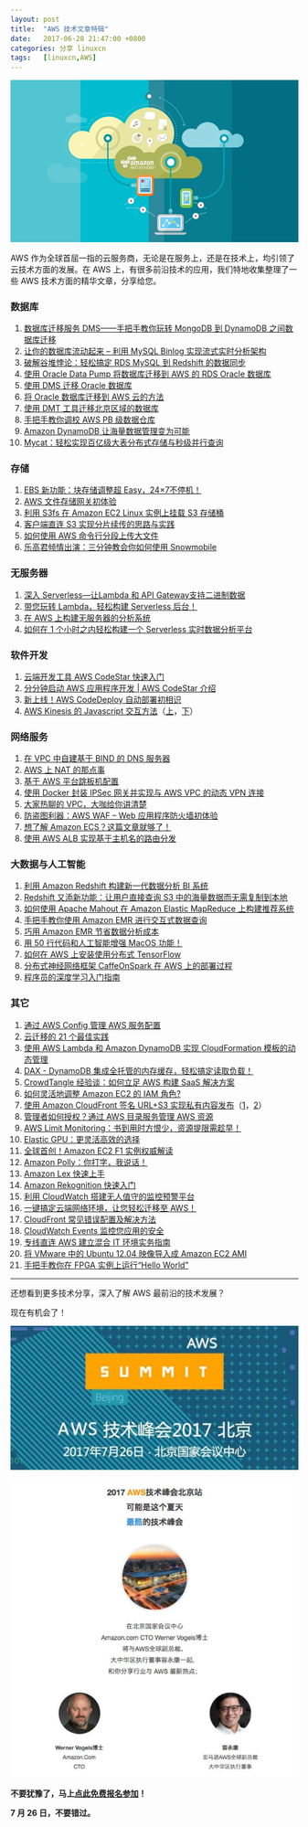 ```yaml
---
layout: post
title:	"AWS 技术文章特辑"
date:	2017-06-28 21:47:00 +0800 
categories:	分享 linuxcn 
tags:	[linuxcn,AWS]
---
```



![](/Asserts/Images/album/201706/28/214618tsjmjpts2s699p2s.jpg)


AWS 作为全球首屈一指的云服务商，无论是在服务上，还是在技术上，均引领了云技术方面的发展。在 AWS 上，有很多前沿技术的应用，我们特地收集整理了一些 AWS 技术方面的精华文章，分享给您。


### 数据库


1. [数据库迁移服务 DMS——手把手教你玩转 MongoDB 到 DynamoDB 之间数据库迁移](https://mp.weixin.qq.com/s/1SLc-7h99OrDjVVmwaAP_w)
2. [让你的数据库流动起来 – 利用 MySQL Binlog 实现流式实时分析架构](https://mp.weixin.qq.com/s/5aiw4phGKwHZkI7eRifs9A)
3. [破解谷堆悖论：轻松搞定 RDS MySQL 到 Redshift 的数据同步](https://mp.weixin.qq.com/s/UY4PLdFRI508RFnEIBjCFQ)
4. [使用 Oracle Data Pump 将数据库迁移到 AWS 的 RDS Oracle 数据库](https://mp.weixin.qq.com/s/x4mP8ssOJ3K5OIvnFK10LA)
5. [使用 DMS 迁移 Oracle 数据库](https://mp.weixin.qq.com/s/76o-JaN3Gg0gT9lG_rZ1MQ)
6. [将 Oracle 数据库迁移到 AWS 云的方法](https://mp.weixin.qq.com/s/obS73TK_g-oKoNs-Yo-iZg)
7. [使用 DMT 工具迁移北京区域的数据库](https://mp.weixin.qq.com/s/hlp1QLGHlJ8KJ3-u7yeseA)
8. [手把手教你调校 AWS PB 级数据仓库](https://mp.weixin.qq.com/s/8CYv_7CtXqAHaeVlrihSmQ)
9. [Amazon DynamoDB 让海量数据管理变为可能](https://mp.weixin.qq.com/s/pk6s8VE_VEjj4wCmkZExcQ)
10. [Mycat：轻松实现百亿级大表分布式存储与秒级并行查询](https://mp.weixin.qq.com/s/Ote_ydlezvRtrEK8HOYMSQ)


### 存储


1. [EBS 新功能：块存储调整超 Easy，24×7不停机！](https://mp.weixin.qq.com/s/MKdUoedQO33nYRgSMYMK1Q)
2. [AWS 文件存储网关初体验](https://mp.weixin.qq.com/s/XVNwckefDlgFu0R_cAQMPg)
3. [利用 S3fs 在 Amazon EC2 Linux 实例上挂载 S3 存储桶](https://mp.weixin.qq.com/s/tgm938pPkkR78Ov1p3dJ-A)
4. [客户端直连 S3 实现分片续传的思路与实践](https://mp.weixin.qq.com/s/yNEr1hiJI2e5TlyMUgLuRA)
5. [如何使用 AWS 命令行分段上传大文件](https://mp.weixin.qq.com/s/fCCWpH9OmGxYD5lNLspk1Q)
6. [乐高君倾情出演：三分钟教会你如何使用 Snowmobile](https://mp.weixin.qq.com/s/7MpoKPPEefT-xcd3JG2w8A)


### 无服务器


1. [深入 Serverless—让Lambda 和 API Gateway支持二进制数据](https://mp.weixin.qq.com/s/oMG-cW-2J0VuLNUBMM3J7Q)
2. [带您玩转 Lambda，轻松构建 Serverless 后台！](https://mp.weixin.qq.com/s/bpajapZkroyrbYjyv6YuCQ)
3. [在 AWS 上构建无服务器的分析系统](https://mp.weixin.qq.com/s/gp5Ngb33MRTtyOr5iP9GMQ)
4. [如何在 1 个小时之内轻松构建一个 Serverless 实时数据分析平台](https://mp.weixin.qq.com/s/0OQ8vfq29awCDcIrL_9qLQ)


### 软件开发


1. [云端开发工具 AWS CodeStar 快速入门](https://mp.weixin.qq.com/s/FqUJJ-hyZr-IU8ao2zEVjw)
2. [分分钟启动 AWS 应用程序开发 | AWS CodeStar 介绍](https://mp.weixin.qq.com/s/pYHuBPvQT64d8hXATBUxuw)
3. [新上线！AWS CodeDeploy 自动部署初相识](https://mp.weixin.qq.com/s/qpVWkD6LcdSv82vAhBTuwg)
4. [AWS Kinesis 的 Javascript 交互方法](https://mp.weixin.qq.com/s/6dPskvAbcX14WwaQnzvkuA)（[上](https://mp.weixin.qq.com/s/6dPskvAbcX14WwaQnzvkuA)，[下](https://mp.weixin.qq.com/s/nTzX8sgHxc43aqnbRQwiPQ)）


### 网络服务


1. [在 VPC 中自建基于 BIND 的 DNS 服务器](https://mp.weixin.qq.com/s/Fvj6tMT8unjRhAKTDe3ANw)
2. [AWS 上 NAT 的那点事](https://mp.weixin.qq.com/s/g0dzyf6lZIDmbNsOLSmZig)
3. [基于 AWS 平台跳板机配置](https://mp.weixin.qq.com/s/sh9brYoQUdkC0YCSbTTyUQ)
4. [使用 Docker 封装 IPSec 网关并实现与 AWS VPC 的动态 VPN 连接](https://mp.weixin.qq.com/s/ZkdgGf4WmN9eHFtyvtFCfw)
5. [大家热聊的 VPC，大咖给你讲清楚](https://mp.weixin.qq.com/s/mQB10w_7z6-gmFgWwrtErQ)
6. [防盗图利器：AWS WAF – Web 应用程序防火墙初体验](http://mp.weixin.qq.com/s/CGe4km_z5E3NIljtJcPWZw)
7. [想了解 Amazon ECS？这篇文章就够了！](https://mp.weixin.qq.com/s/3AaGBHn8OfdKYWA9hLaU9w)
8. [使用 AWS ALB 实现基于主机名的路由分发](https://mp.weixin.qq.com/s/xtGFubplvmzLLFJpMxwsWg)


### 大数据与人工智能


1. [利用 Amazon Redshift 构建新一代数据分析 BI 系统](https://mp.weixin.qq.com/s/_VqGAEerFPL3YvUSBjrmvA)
2. [Redshift 又添新功能：让用户直接查询 S3 中的海量数据而无需复制到本地](https://mp.weixin.qq.com/s/Dm7Gbak3VW9taZOzRkGrRw)
3. [如何使用 Apache Mahout 在 Amazon Elastic MapReduce 上构建推荐系统](http://mp.weixin.qq.com/s/DW9OVoaGNxKP6hOTTNxnaw)
4. [手把手教你使用 Amazon EMR 进行交互式数据查询](https://mp.weixin.qq.com/s/Lb_oMOrlKNTiWg-zG-VB_g)
5. [巧用 Amazon EMR 节省数据分析成本](https://mp.weixin.qq.com/s/eNhNqmB6--t9rmySr97ZbA)
6. [用 50 行代码和人工智能增强 MacOS 功能！](https://mp.weixin.qq.com/s/NuaPzzIYt2VpqNbG_woPyg)
7. [如何在 AWS 上安装使用分布式 TensorFlow](https://mp.weixin.qq.com/s/EzuNVJNPv0VQP91XPIsWrw)
8. [分布式神经网络框架 CaffeOnSpark 在 AWS 上的部署过程](https://mp.weixin.qq.com/s/iqJalr5v0CrKH-IGa_tnGA)
9. [程序员的深度学习入门指南](https://mp.weixin.qq.com/s/MC94MX7kQgR-0RLGMRB2wg)


### 其它


1. [通过 AWS Config 管理 AWS 服务配置](http://mp.weixin.qq.com/s/hod_3dVBsyn5Caa9ZdXObw)
2. [云迁移的 21 个最佳实践](http://mp.weixin.qq.com/s/uTKmjfoReiHwfyZSGhbUAg)
3. [使用 AWS Lambda 和 Amazon DynamoDB 实现 CloudFormation 模板的动态管理](https://mp.weixin.qq.com/s/U-B6OV-kXZVG4vOjr3JEPw)
4. [DAX - DynamoDB 集成全托管的内存缓存，轻松搞定读取负载！](https://mp.weixin.qq.com/s/uRc07jw3t2qUxiy1tLY3bw)
5. [CrowdTangle 经验谈：如何立足 AWS 构建 SaaS 解决方案](https://mp.weixin.qq.com/s/dIzXMid-pMVX2KZRjTMuqA)
6. [如何灵活地调整 Amazon EC2 的 IAM 角色?](https://mp.weixin.qq.com/s/xposBR7maivgC_Ct-nMCoQ)
7. [使用 Amazon CloudFront 签名 URL+S3 实现私有内容发布](https://mp.weixin.qq.com/s/9_o7vSwDP95d8-dGn6xqqQ)（[1](https://mp.weixin.qq.com/s/9_o7vSwDP95d8-dGn6xqqQ)，[2](https://mp.weixin.qq.com/s/fAjYQcO0qKp3eBsJ8ZXDIw)）
8. [管理者如何授权？通过 AWS 目录服务管理 AWS 资源](https://mp.weixin.qq.com/s/KhtAk1SJdzdcbjbktJ3uKw)
9. [AWS Limit Monitoring：书到用时方恨少，资源提限需趁早！](https://mp.weixin.qq.com/s/cXDjyxF69JlKxyQPoYR-hw)
10. [Elastic GPU：更灵活高效的选择](https://mp.weixin.qq.com/s/MB2ugSZXDUiZfDgkKeh5wQ)
11. [全球首创！Amazon EC2 F1 实例权威解读](https://mp.weixin.qq.com/s/Eyql9BTkkP7YWGUnwzzb6Q)
12. [Amazon Polly：你打字，我说话！](https://mp.weixin.qq.com/s/XU8T4iUnATrXIkMlwzrjUg)
13. [Amazon Lex 快速上手](https://mp.weixin.qq.com/s/Tew_jd9FY3r0IBD3jvjR-A)
14. [Amazon Rekognition 快速入门](https://mp.weixin.qq.com/s/-qo4WnlKLJIGPd4NONjOBg)
15. [利用 CloudWatch 搭建无人值守的监控预警平台](https://mp.weixin.qq.com/s/cYcFxEgyoBBkd_zkend3BQ)
16. [一键搞定云端网络环境，让您轻松迁移至 AWS！](https://mp.weixin.qq.com/s/iqOqnEEhilquBA_Ug6eqIA)
17. [CloudFront 常见错误配置及解决方法](https://mp.weixin.qq.com/s/LgYdF3_mTapkE8dBlu5z-g)
18. [CloudWatch Events 监控您应用的安全](https://mp.weixin.qq.com/s/FpEsYTQzuMhD65nCrjr0Jw)
19. [专线直连 AWS 建立混合 IT 环境实务指南](https://mp.weixin.qq.com/s/kbQwcWSk5Lshh7kpc0NaRw)
20. [将 VMware 中的 Ubuntu 12.04 映像导入成 Amazon EC2 AMI](https://mp.weixin.qq.com/s/uH-rX729Fad7K3u-s1ta5Q)
21. [手把手教你在 FPGA 实例上运行“Hello World”](https://mp.weixin.qq.com/s/NkSrIc-90kdULeMvKT0zpA)


 




---


还想看到更多技术分享，深入了解 AWS 最前沿的技术发展？


现在有机会了！ 


![](/Asserts/Images/album/201706/28/213949dbkvbmtyssbaaake.jpg)


![](/Asserts/Images/album/201706/28/214009ynrds94ffnvdaraq.jpg)


 


**不要犹豫了，马上[点此免费报名参加](https://www.awssummit.cn/Login/?trackingCode=linux&invitationCode=channel)！**


**7 月 26 日，不要错过。**
